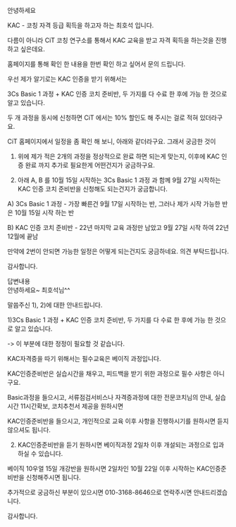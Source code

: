 안녕하세요 

 

KAC - 코칭 자격 등급 획득을 하고자 하는 최호석 입니다.

 

다름이 아니라 CiT 코칭 연구소를 통해서 KAC 교육을 받고 자격 획득을 하는것을 진행 하고 싶은데요.

 

홈페이지를 통해 확인 한 내용을 한번 확인 하고 싶어서 문의 드립니다.

 

우선 제가 알기로는 KAC  인증을 받기 위해서는

3Cs Basic 1 과정 + KAC 인증 코치 준비반, 두 가지를 다 수료 한 후에 가능 한 것으로 알고 있습니다.

 

두 개 과정을 동시에 신청하면 CiT 에서는 10% 할인도 해 주시는 걸로 적혀 있더라구요.

 

CiT 홈페이지에서 일정을 좀 확인 해 보니, 아래와 같더라구요. 그래서 궁금한 것이 

1) 위에 제가 적은 2개의 과정을 정상적으로 완료 하면 되는게 맞는지, 이후에 KAC 인증 완료 까지 추가로 필요한게 어떤건지가 궁금하구요.

2) 아래 A, B 를 10월 15일 시작하는 3Cs Basic 1 과정 과 함께 9월 27일 시작하는 KAC 인증 코치 준비반을 신청해도 되는건지가 궁금합니다.

 

A) 3Cs Basic 1 과정 - 가장 빠른건 9월 17일 시작하는 반, 그러나 제가 시작 가능한 반은 10월 15일 시작 하는 반

B) KAC 인증 코치 준비반 - 22년 마지막 교육 과정만 남았고 9월 27일 시작 하여 22년 12월에 끝남

 

만약에 2번이 안되면 가능한 일정은 어떻게 되는건지도 궁금하네요. 의견 부탁드립니다.

 

감사합니다.

답변내용	
안녕하세요~ 최호석님^^



말씀주신 1), 2)에 대한 안내드립니다.



1)3Cs Basic 1 과정 + KAC 인증 코치 준비반, 두 가지를 다 수료 한 후에 가능 한 것으로 알고 있습니다.

-> 이 부분에 대한 정정이 필요할 것 같습니다.

KAC자격증을 따기 위해서는 필수교육은 베이직 과정입니다.

KAC인증준비반은 실습시간을 채우고, 피드백을 받기 위한 과정으로 필수 사항은 아니구요.

Basic과정을 들으시고, 서류점검서비스나 자격증과정에 대한 전문코치님의 안내, 실습시간 11시간확보, 코치추천서 제공을 원하시면

KAC인증준비반을 들으시고, 개인적으로 교육 이후 사항을 진행하시기를 원하시면 듣지 않으셔도 됩니다.



2) KAC인증준비반을 듣기 원하시면 베이직과정 2일차 이후 개설되는 과정으로 입과 하실 수 있습니다.

베이직 10우얼 15일 개강반을 원하시면 2일차인 10월 22일 이후 시작하는 KAC인증준비반을 신청해주시면 됩니다.



추가적으로 궁금하신 부분이 있으시면 010-3168-8646으로 연락주시면 안내드리겠습니다.

감사합니다.

